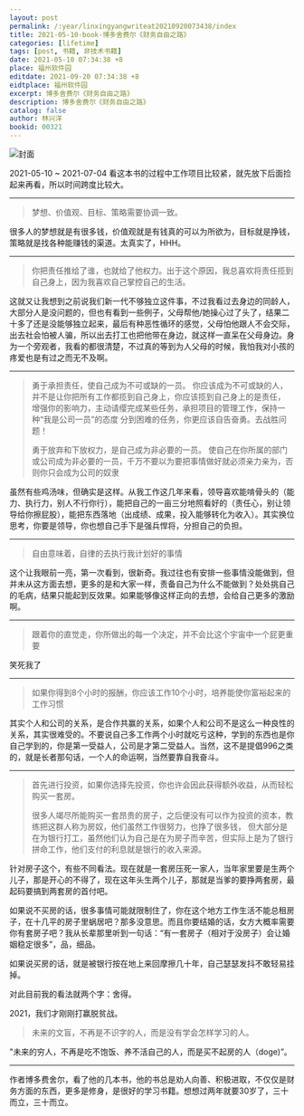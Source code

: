 ```yaml
---
layout: post
permalink: /:year/linxingyangwriteat20210920073438/index
title: 2021-05-10-book-博多舍费尔《财务自由之路》
categories: [lifetime]
tags: [post, 书籍, 非技术书籍]
date: 2021-05-10 07:34:38 +8
place: 福州软件园
editdate: 2021-09-20 07:34:38 +8
eidtplace: 福州软件园
excerpt: 博多舍费尔《财务自由之路》
description: 博多舍费尔《财务自由之路》
catalog: false
author: 林兴洋
bookid: 00321
---
```


![封面](https://gitee.com/linxingyang/at-2020-10-02-image/raw/master/image/T-talks/image/2021/books/cwzyzl.jpg)

2021-05-10 ~ 2021-07-04 看这本书的过程中工作项目比较紧，就先放下后面捡起来再看，所以时间跨度比较大。

---

> 梦想、价值观、目标、策略需要协调一致。

很多人的梦想就是有很多钱，价值观就是有钱真的可以为所欲为，目标就是挣钱，策略就是找各种能赚钱的渠道。太真实了，HHH。


---
> 你把责任推给了谁，也就给了他权力。出于这个原因，我总喜欢将责任揽到自己身上，因为我喜欢自己掌控自己的生活。

这就又让我想到之前说我们新一代不够独立这件事，不过我看过去身边的同龄人，大部分人是没问题的，但也有看到一些例子，父母帮他/她操心过了头了，结果二十多了还是没能够独立起来，最后有种恶性循环的感觉，父母怕他跟人不会交际，出去社会怕被人骗，所以出去打工也把他带在身边，就这样一直呆在父母身边。身为一个旁观者，我看的都很清楚，不过真的等到为人父母的时候，我怕我对小孩的疼爱也是有过之而无不及啊。


---
> 勇于承担责任，使自己成为不可或缺的一员。
> 你应该成为不可或缺的人，并不是让你把所有工作都揽到自己身上，你应该揽到自己身上的是责任，
> 增强你的影响力，主动请缨完成某些任务，承担项目的管理工作，保持一种“我是公司一员”的态度
> 分到困难的任务，你更应该自告奋勇。去战胜问题！
> 
> 勇于放弃和下放权力，是自己成为非必要的一员。
> 使自己在你所属的部门或公司成为非必要的一员，千万不要以为要把事情做好就必须亲力亲为，否则你只会成为公司的奴隶

虽然有些鸡汤味，但确实是这样。从我工作这几年来看，领导喜欢能啃骨头的（能力、执行力，别人不行你行），能把自己的一亩三分地照看好的（责任心，别让领导给你擦屁股），能把东西落地（出成绩、成果，投入能够转化为收入）。其实换位思考，你要是领导，你也想自己手下是强兵悍将，分担自己的负担。


---
> 自由意味着，自律的去执行我计划好的事情

这个让我眼前一亮，第一次看到，很新奇。我过往也有安排一些事情没能做到，但并未从这方面去想，更多的是和大家一样，责备自己为什么不能做到？处处挑自己的毛病，结果只能起到反效果。如果能够像这样正向的去想，会给自己更多的激励啊。


---
> 跟着你的直觉走，你所做出的每一个决定，并不会比这个宇宙中一个屁更重要

笑死我了


---
> 如果你得到8个小时的报酬，你应该工作10个小时，培养能使你富裕起来的工作习惯

其实个人和公司的关系，是合作共赢的关系，如果个人和公司不是这么一种良性的关系，其实很难受的。不要说自己多工作两个小时就吃亏这种，学到的东西也是你自己学到的，你是第一受益人，公司是才第二受益人。当然，这不是提倡996之类的，就是长者那句话，一个人的命运啊，当然要靠自我奋斗。



---
> 首先进行投资，如果你选择先投资，你也许会因此获得额外收益，从而轻松购买一套房。
> 
> 很多人竭尽所能购买一套昂贵的房子，之后便没有可以作为投资的资本，教练把这群人称为房奴，他们虽然工作很努力，也挣了很多钱，
> 但大部分是在为银行打工，虽然他们认为自己是在为房子而辛苦，但实际上是为了银行拼命工作，他们支付的利息就是银行的收入来源。

针对房子这个，有些不同看法。现在就是一套房压死一家人，当年家里要是生两个儿子，那是开心的不得了，现在这年头生两个儿子，那就是当爹的要挣两套房，最起码要搞到两套房的首付吧。

如果说不买房的话，很多事情可能就限制住了，你在这个地方工作生活不能总租房子，在十几平的房子里蜗居吧？那多没意思。而且你要结婚的话，女方大概率需要你有套房子吧？我从长辈那里听到一句话：“有一套房子（相对于没房子）会让婚姻稳定很多”，品，细品。

如果说买房的话，就是被银行按在地上来回摩擦几十年，自己瑟瑟发抖不敢轻易挂掉。

对此目前我的看法就两个字：舍得。



2021，我们才刚刚打赢脱贫战。

>  未来的文盲，不再是不识字的人，而是没有学会怎样学习的人。

"未来的穷人，不再是吃不饱饭、养不活自己的人，而是买不起房的人（doge)”。

---

作者博多费舍尔，看了他的几本书，他的书总是劝人向善、积极进取，不仅仅是财务方面的东西，更多是修身，是很好的学习书籍。想想过两年就要30岁了，三十而立，三十而立。


